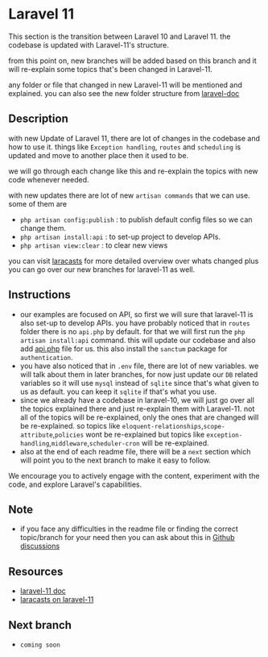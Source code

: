 # Laravel 11

This section is the transition between Laravel 10 and Laravel 11. the codebase is updated with Laravel-11's structure.

from this point on, new branches will be added based on this branch and it will re-explain some topics that's been changed in Laravel-11.

any folder or file that changed in new Laravel-11 will be mentioned and explained. you can also see the new folder structure from [laravel-doc](https://laravel.com/docs/11.x/structure#the-root-app-directory)

## Description

with new Update of Laravel 11, there are lot of changes in the codebase and how to use it. things like `Exception handling`, `routes` and `scheduling` is updated and move to another place then it used to be.

we will go through each change like this and re-explain the topics with new code whenever needed.

with new updates there are lot of new `artisan commands` that we can use. some of them are
- `php artisan config:publish` : to publish default config files so we can change them.
- `php artisan install:api` : to set-up project to develop APIs.
- `php artisan view:clear` : to clear new views

you can visit [laracasts](https://laracasts.com/series/whats-new-in-laravel-11) for more detailed overview over whats changed plus you can go over our new branches for laravel-11 as well.


## Instructions

- our examples are focused on API, so first we will sure that laravel-11 is also set-up to develop APIs. you have probably noticed that in `routes` folder there is no `api.php` by default. for that we will first run the `php artisan install:api` command. this will update our codebase and also add [api.php](routes/api.php) file for us. this also install the `sanctum` package for `authentication`.
- you have also noticed that in `.env` file, there are lot of new variables. we will talk about them in later branches, for now just update our `DB` related variables so it will use `mysql` instead of `sqlite` since that's what given to us as default. you can keep it `sqlite` if that's what you use.
- since we already have a codebase in laravel-10, we will just go over all the topics explained there and just re-explain them with Laravel-11. not all of the topics will be re-explained, only the ones that are changed will be re-explained. so topics like `eloquent-relationships`,`scope-attribute`,`policies` wont be re-explained but topics like `exception-handling`,`middleware`,`scheduler-cron` will be re-explained. 
- also at the end of each readme file, there will be a `next` section which will point you to the next branch to make it easy to follow.

We encourage you to actively engage with the content, experiment with the code, and explore Laravel's capabilities.

## Note

- if you face any difficulties in the readme file or finding the correct topic/branch for your need then you can ask about this in [Github discussions](https://github.com/mazimez/laravel-hands-on/discussions)

## Resources

- [laravel-11 doc](https://laravel.com/docs/11.x/)
- [laracasts on laravel-11](https://laracasts.com/series/whats-new-in-laravel-11)

## Next branch
 - `coming soon`
